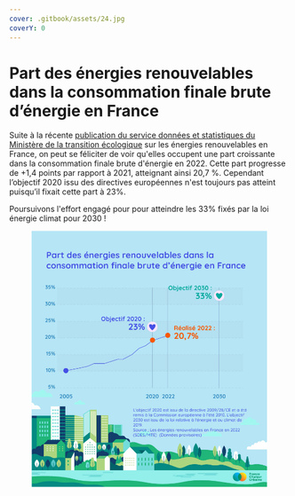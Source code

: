 ```yaml
---
cover: .gitbook/assets/24.jpg
coverY: 0
---
```


# Part des énergies renouvelables dans la consommation finale brute d’énergie en France

Suite à la récente [publication du service données et statistiques du Ministère de la transition écologique](https://www.statistiques.developpement-durable.gouv.fr/chiffres-cles-des-energies-renouvelables-edition-2022) sur les énergies renouvelables en France, on peut se féliciter de voir qu'elles occupent une part croissante dans la consommation finale brute d'énergie en 2022. Cette part progresse de +1,4 points par rapport à 2021, atteignant ainsi 20,7 %. Cependant l’objectif 2020 issu des directives européennes n'est toujours pas atteint puisqu’il fixait cette part à 23%.&#x20;

Poursuivons l'effort engagé pour pour atteindre les 33% fixés par la loi énergie climat pour 2030 !

<figure><img src=".gitbook/assets/enrobjec.jpg" alt=""><figcaption></figcaption></figure>
